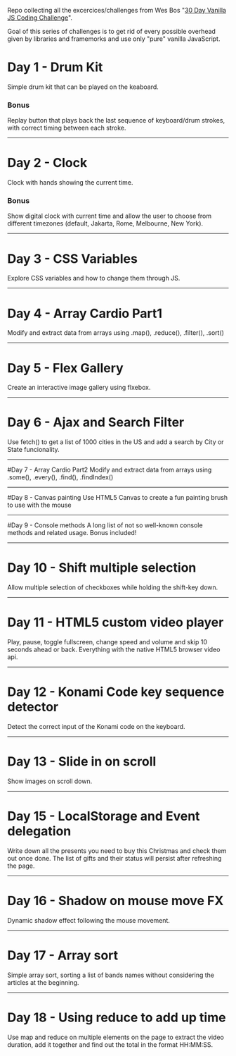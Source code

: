 Repo collecting all the excercices/challenges from Wes Bos "[30 Day Vanilla JS Coding Challenge](https://javascript30.com/)".

Goal of this series of challenges is to get rid of every possible overhead given by libraries and framemorks and use only "pure" vanilla JavaScript.


# Day 1 - Drum Kit
Simple drum kit that can be played on the keaboard.

### Bonus
Replay button that plays back the last sequence of keyboard/drum strokes, with correct timing between each stroke.

---

# Day 2 - Clock
Clock with hands showing the current time.

### Bonus
Show digital clock with current time and allow the user to choose from different timezones (default, Jakarta, Rome, Melbourne, New York).

---

# Day 3 - CSS Variables
Explore CSS variables and how to change them through JS.

---

# Day 4 - Array Cardio Part1
Modify and extract data from arrays using .map(), .reduce(), .filter(), .sort()

---

# Day 5 - Flex Gallery
Create an interactive image gallery using flxebox.

---

# Day 6 - Ajax and Search Filter
Use fetch() to get a list of 1000 cities in the US and add a search by City or State funcionality.

---

#Day 7 - Array Cardio Part2
Modify and extract data from arrays using .some(), .every(), .find(), .findIndex()

---

#Day 8 - Canvas painting
Use HTML5 Canvas to create a fun painting brush to use with the mouse

---

#Day 9 - Console methods
A long list of not so well-known console methods and related usage. Bonus included!

---

# Day 10 - Shift multiple selection
Allow multiple selection of checkboxes while holding the shift-key down.

---

# Day 11 - HTML5 custom video player
Play, pause, toggle fullscreen, change speed and volume and skip 10 seconds ahead or back. Everything with the native HTML5 browser video api.

---

# Day 12 - Konami Code key sequence detector
Detect the correct input of the Konami code on the keyboard.

---

# Day 13 - Slide in on scroll
Show images on scroll down.

---

# Day 15 - LocalStorage and Event delegation
Write down all the presents you need to buy this Christmas and check them out once done.
The list of gifts and their status will persist after refreshing the page.

---

# Day 16 - Shadow on mouse move FX
Dynamic shadow effect following the mouse movement.

---

# Day 17 - Array sort
Simple array sort, sorting a list of bands names without considering the articles at the beginning.

---

# Day 18 - Using reduce to add up time
Use map and reduce on multiple elements on the page to extract the video duration, add it together and find out the total in the format HH:MM:SS.
